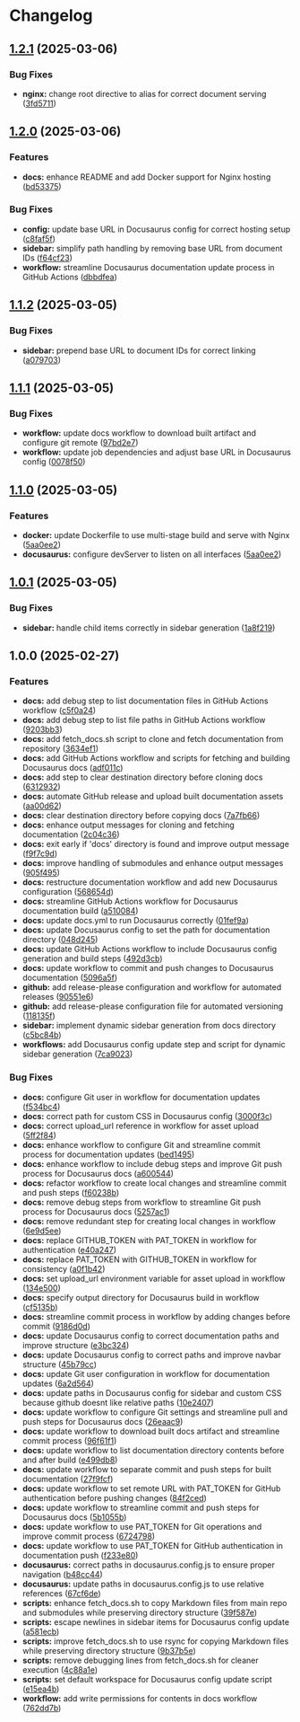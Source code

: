 # Changelog

## [1.2.1](https://github.com/Lonimokio/docs/compare/v1.2.0...v1.2.1) (2025-03-06)


### Bug Fixes

* **nginx:** change root directive to alias for correct document serving ([3fd5711](https://github.com/Lonimokio/docs/commit/3fd5711b76375bbf84d8fcd8f481643953603c91))

## [1.2.0](https://github.com/Lonimokio/docs/compare/v1.1.2...v1.2.0) (2025-03-06)


### Features

* **docs:** enhance README and add Docker support for Nginx hosting ([bd53375](https://github.com/Lonimokio/docs/commit/bd53375a21f2c79a655a2a2de7a6193bdd7eea3a))


### Bug Fixes

* **config:** update base URL in Docusaurus config for correct hosting setup ([c8faf5f](https://github.com/Lonimokio/docs/commit/c8faf5f7658a6bad6383eccb6d63fd29b652a982))
* **sidebar:** simplify path handling by removing base URL from document IDs ([f64cf23](https://github.com/Lonimokio/docs/commit/f64cf239a1033bd0222b049d7b6501332b83435f))
* **workflow:** streamline Docusaurus documentation update process in GitHub Actions ([dbbdfea](https://github.com/Lonimokio/docs/commit/dbbdfea957ae13b7889f92250ce1a64949ed79da))

## [1.1.2](https://github.com/Lonimokio/docs/compare/v1.1.1...v1.1.2) (2025-03-05)


### Bug Fixes

* **sidebar:** prepend base URL to document IDs for correct linking ([a079703](https://github.com/Lonimokio/docs/commit/a07970368bedf82c8d1f3a7d0e3a1bc55c951f70))

## [1.1.1](https://github.com/Lonimokio/docs/compare/v1.1.0...v1.1.1) (2025-03-05)


### Bug Fixes

* **workflow:** update docs workflow to download built artifact and configure git remote ([97bd2e7](https://github.com/Lonimokio/docs/commit/97bd2e7b0b0151058f1e636a2b206d7a1471092a))
* **workflow:** update job dependencies and adjust base URL in Docusaurus config ([0078f50](https://github.com/Lonimokio/docs/commit/0078f50dd0b2728a4d8a2b1187ec08748fff3507))

## [1.1.0](https://github.com/Lonimokio/docs/compare/v1.0.1...v1.1.0) (2025-03-05)


### Features

* **docker:** update Dockerfile to use multi-stage build and serve with Nginx ([5aa0ee2](https://github.com/Lonimokio/docs/commit/5aa0ee23bf8fcb2711541e0ea36533dbace4f048))
* **docusaurus:** configure devServer to listen on all interfaces ([5aa0ee2](https://github.com/Lonimokio/docs/commit/5aa0ee23bf8fcb2711541e0ea36533dbace4f048))

## [1.0.1](https://github.com/Lonimokio/docs/compare/v1.0.0...v1.0.1) (2025-03-05)


### Bug Fixes

* **sidebar:** handle child items correctly in sidebar generation ([1a8f219](https://github.com/Lonimokio/docs/commit/1a8f219aa5db549a36fbfa69fafd58251b4917b6))

## 1.0.0 (2025-02-27)


### Features

* **docs:** add debug step to list documentation files in GitHub Actions workflow ([c5f0a24](https://github.com/Lonimokio/docs/commit/c5f0a24ce1744aafb8a04394c2a0849a1ae29cbc))
* **docs:** add debug step to list file paths in GitHub Actions workflow ([9203bb3](https://github.com/Lonimokio/docs/commit/9203bb38ef4556cb70b4237d8976c2d5369cff5a))
* **docs:** add fetch_docs.sh script to clone and fetch documentation from repository ([3634ef1](https://github.com/Lonimokio/docs/commit/3634ef14b7e69d5ce0e2d16cca9ff2476171fe65))
* **docs:** add GitHub Actions workflow and scripts for fetching and building Docusaurus docs ([adf011c](https://github.com/Lonimokio/docs/commit/adf011c2c4721f610bd12d19d05cf139c0e4120d))
* **docs:** add step to clear destination directory before cloning docs ([6312932](https://github.com/Lonimokio/docs/commit/6312932394bf31893bbbe0f6d4f61f238f5edd64))
* **docs:** automate GitHub release and upload built documentation assets ([aa00d62](https://github.com/Lonimokio/docs/commit/aa00d62f4055e10a226ba436a2712c25440a95bf))
* **docs:** clear destination directory before copying docs ([7a7fb66](https://github.com/Lonimokio/docs/commit/7a7fb6630a488f8ca5408cbc5893ecf0f9f46b64))
* **docs:** enhance output messages for cloning and fetching documentation ([2c04c36](https://github.com/Lonimokio/docs/commit/2c04c36f5c6cfce49440c3545c04859b83e6ea2d))
* **docs:** exit early if 'docs' directory is found and improve output message ([f9f7c9d](https://github.com/Lonimokio/docs/commit/f9f7c9d11fcd705afb752afd12b518c0dff61775))
* **docs:** improve handling of submodules and enhance output messages ([905f495](https://github.com/Lonimokio/docs/commit/905f4950268bc647ee2d5d64907cbe617d6aa451))
* **docs:** restructure documentation workflow and add new Docusaurus configuration ([568654d](https://github.com/Lonimokio/docs/commit/568654d9c45f6f66b1f2cd0d8747c7178ad0561f))
* **docs:** streamline GitHub Actions workflow for Docusaurus documentation build ([a510084](https://github.com/Lonimokio/docs/commit/a510084c2ba38685f6c3182ef75a59d3104226d5))
* **docs:** update docs.yml to run Docusaurus correctly ([01fef9a](https://github.com/Lonimokio/docs/commit/01fef9a2894e1f12a0bb5f33bbbd1eb316c33f6b))
* **docs:** update Docusaurus config to set the path for documentation directory ([048d245](https://github.com/Lonimokio/docs/commit/048d245d9d71456609dcb780c73cbce620f965c8))
* **docs:** update GitHub Actions workflow to include Docusaurus config generation and build steps ([492d3cb](https://github.com/Lonimokio/docs/commit/492d3cbfb954f92f71b9383a70453cf15082376b))
* **docs:** update workflow to commit and push changes to Docusaurus documentation ([5096a5f](https://github.com/Lonimokio/docs/commit/5096a5fb32597ab3ba48b7745edd09a143090e14))
* **github:** add release-please configuration and workflow for automated releases ([90551e6](https://github.com/Lonimokio/docs/commit/90551e684f29d8c5fce61d44f0c5658416bb21e0))
* **github:** add release-please configuration file for automated versioning ([118135f](https://github.com/Lonimokio/docs/commit/118135f96c3b65a41195cba104536ce7d6ef14c8))
* **sidebar:** implement dynamic sidebar generation from docs directory ([c5bc84b](https://github.com/Lonimokio/docs/commit/c5bc84b64968b8648ec6ce0fcea16631bf25138d))
* **workflows:** add Docusaurus config update step and script for dynamic sidebar generation ([7ca9023](https://github.com/Lonimokio/docs/commit/7ca90237ae57d2b6a2bc1fe4eb5281fb1a4b5808))


### Bug Fixes

* **docs:** configure Git user in workflow for documentation updates ([f534bc4](https://github.com/Lonimokio/docs/commit/f534bc432131dcc37626e60cce77ec19937ed2b9))
* **docs:** correct path for custom CSS in Docusaurus config ([3000f3c](https://github.com/Lonimokio/docs/commit/3000f3c0035206e1b8d6ee1ba3837cbad19476c7))
* **docs:** correct upload_url reference in workflow for asset upload ([5ff2f84](https://github.com/Lonimokio/docs/commit/5ff2f84821bdacdbb2dbcc4e74b3cec91e3a34b6))
* **docs:** enhance workflow to configure Git and streamline commit process for documentation updates ([bed1495](https://github.com/Lonimokio/docs/commit/bed14951d1d3f2dd420764b43e0c2362e1a3c34f))
* **docs:** enhance workflow to include debug steps and improve Git push process for Docusaurus docs ([a600544](https://github.com/Lonimokio/docs/commit/a6005447e34e371199ffa681dd9f1f834bfde2ca))
* **docs:** refactor workflow to create local changes and streamline commit and push steps ([f60238b](https://github.com/Lonimokio/docs/commit/f60238bc80606889869af86542a88912652f18f7))
* **docs:** remove debug steps from workflow to streamline Git push process for Docusaurus docs ([5257ac1](https://github.com/Lonimokio/docs/commit/5257ac126d86bf7e884ba44d2bd7a060eea7dffe))
* **docs:** remove redundant step for creating local changes in workflow ([6e9d5ee](https://github.com/Lonimokio/docs/commit/6e9d5ee3d9ac0c218b8a4e0ac892bdba7680b44a))
* **docs:** replace GITHUB_TOKEN with PAT_TOKEN in workflow for authentication ([e40a247](https://github.com/Lonimokio/docs/commit/e40a247fc73cd5470a4cf64ed7c363012ee23ba8))
* **docs:** replace PAT_TOKEN with GITHUB_TOKEN in workflow for consistency ([a0f1b42](https://github.com/Lonimokio/docs/commit/a0f1b42769a3c01b05cddf8c77e053d7c1cdf935))
* **docs:** set upload_url environment variable for asset upload in workflow ([134e500](https://github.com/Lonimokio/docs/commit/134e500c7f939537efa31a927fa4984533579605))
* **docs:** specify output directory for Docusaurus build in workflow ([cf5135b](https://github.com/Lonimokio/docs/commit/cf5135b0f9934b1d3897ccab8245bcba2d9eb1a3))
* **docs:** streamline commit process in workflow by adding changes before commit ([9186d0d](https://github.com/Lonimokio/docs/commit/9186d0df4b4c9bc6a9fdd3a16a0fca626ce1732b))
* **docs:** update Docusaurus config to correct documentation paths and improve structure ([e3bc324](https://github.com/Lonimokio/docs/commit/e3bc324b67bab9c1168213843f561fddc1e151e9))
* **docs:** update Docusaurus config to correct paths and improve navbar structure ([45b79cc](https://github.com/Lonimokio/docs/commit/45b79ccab833f9f99a9517a3acb42324550b8fec))
* **docs:** update Git user configuration in workflow for documentation updates ([6a2d564](https://github.com/Lonimokio/docs/commit/6a2d564ec69375cbcb7128ef74ebddb5b09acf61))
* **docs:** update paths in Docusaurus config for sidebar and custom CSS because github doesnt like relative paths ([10e2407](https://github.com/Lonimokio/docs/commit/10e24072b0bb3f93df3061a984f7189a14234975))
* **docs:** update workflow to configure Git settings and streamline pull and push steps for Docusaurus docs ([26eaac9](https://github.com/Lonimokio/docs/commit/26eaac96f4888a2cc070f20b6b633681d33e57ac))
* **docs:** update workflow to download built docs artifact and streamline commit process ([96f61f1](https://github.com/Lonimokio/docs/commit/96f61f1a7ece1d0922b86f9741ee0750942fde99))
* **docs:** update workflow to list documentation directory contents before and after build ([e499db8](https://github.com/Lonimokio/docs/commit/e499db85fdbd24e1d9bcaad99e6348c57b1f1705))
* **docs:** update workflow to separate commit and push steps for built documentation ([27f9fcf](https://github.com/Lonimokio/docs/commit/27f9fcf2b4be6bb95f903fff6c1b9aeedaf5aad9))
* **docs:** update workflow to set remote URL with PAT_TOKEN for GitHub authentication before pushing changes ([84f2ced](https://github.com/Lonimokio/docs/commit/84f2ced79ed8093a0241de8329c5c803ab386ecf))
* **docs:** update workflow to streamline commit and push steps for Docusaurus docs ([5b1055b](https://github.com/Lonimokio/docs/commit/5b1055b8b128b94617b40b429ab8ab2e16b1a2c4))
* **docs:** update workflow to use PAT_TOKEN for Git operations and improve commit process ([6724798](https://github.com/Lonimokio/docs/commit/6724798ab3542e035d84401da5b2ed41f7736dd2))
* **docs:** update workflow to use PAT_TOKEN for GitHub authentication in documentation push ([f233e80](https://github.com/Lonimokio/docs/commit/f233e80782523543c87bec8455d811bea542b6c4))
* **docusaurus:** correct paths in docusaurus.config.js to ensure proper navigation ([b48cc44](https://github.com/Lonimokio/docs/commit/b48cc44b362471c29f2664dd8d74a804e8d79255))
* **docusaurus:** update paths in docusaurus.config.js to use relative references ([67cf6de](https://github.com/Lonimokio/docs/commit/67cf6dedb6d9dec9c51c756800e16369b9bc58fe))
* **scripts:** enhance fetch_docs.sh to copy Markdown files from main repo and submodules while preserving directory structure ([39f587e](https://github.com/Lonimokio/docs/commit/39f587ee83c957f273f47e7572f3449b4ce2a6a0))
* **scripts:** escape newlines in sidebar items for Docusaurus config update ([a581ecb](https://github.com/Lonimokio/docs/commit/a581ecbc35b2a6681a2876e8fce68680fa9eb983))
* **scripts:** improve fetch_docs.sh to use rsync for copying Markdown files while preserving directory structure ([9b37b5e](https://github.com/Lonimokio/docs/commit/9b37b5e11e3f45219a60dcf47227f0982e0ce6d0))
* **scripts:** remove debugging lines from fetch_docs.sh for cleaner execution ([4c88a1e](https://github.com/Lonimokio/docs/commit/4c88a1e92b5dc38613576cec77c906d7037e67e3))
* **scripts:** set default workspace for Docusaurus config update script ([e15ea4b](https://github.com/Lonimokio/docs/commit/e15ea4b588b21fc13deeea3d2fcc78bd53bbf8f8))
* **workflow:** add write permissions for contents in docs workflow ([762dd7b](https://github.com/Lonimokio/docs/commit/762dd7bbcb24cca6a6d5778ef6bfef7c8b41d6f1))
